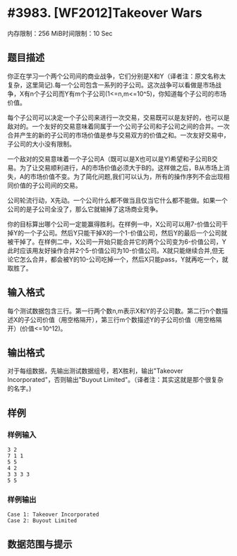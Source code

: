 # #3983. [WF2012]Takeover Wars

内存限制：256 MiB时间限制：10 Sec

## 题目描述

你正在学习一个两个公司间的商业战争，它们分别是X和Y（译者注：原文名称太复杂，这里简记).每一个公司包含一系列的子公司。这次战争可以看做是市场战争，X有n个子公司而Y有m个子公司(1<=n,m<=10^5)，你知道每个子公司的市场价值。

每个子公司可以决定一个子公司来进行一次交易，交易既可以是友好的，也可以是敌对的。一个友好的交易意味着同属于一个公司子公司和子公司之间的合并。一次合并产生的新的子公司的市场价值是参与交易双方的价值之和。一次友好交易中，子公司的大小没有限制。

一个敌对的交易意味着一个子公司A（既可以是X也可以是Y)希望和子公司B交易。为了让交易顺利进行，A的市场价值必须大于B的。这样做之后，B从市场上消失，A的市场价值不变。为了简化问题,我们可以认为，所有的操作序列不会出现相同价值的子公司间的交易。

公司轮流行动，X先动。一个公司什么都不做当且仅当它什么都不能做。如果一个公司的是子公司全没了，那么它就输掉了这场商业竞争。

你的目标算出哪个公司一定能赢得胜利。在样例一中，X公司可以用7-价值公司干掉Y的一个子公司。然后Y只能干掉X的一个1-价值公司，然后Y的最后一个公司就被干掉了。在样例二中，X公司一开始只能合并它的两个公司变为6-价值公司，Y此时应该用友好操作合并2个5-价值公司为10-价值公司。X就只能继续合并,但无论它怎么合并，都会被Y的10-公司吃掉一个，然后X只能pass，Y就再吃一个，就取胜了。

## 输入格式

每个测试数据包含三行。第一行两个数n,m表示X和Y的子公司数。第二行n个数描述X的子公司价值（用空格隔开），第三行m个数描述Y的子公司价值（用空格隔开）(价值<=10^12)。

## 输出格式

对于每组数据，先输出测试数据组号，若X胜利，输出"Takeover Incorporated"，否则输出"Buyout Limited"。（译者注：其实这就是那个很复杂的名字。)

## 样例

### 样例输入

    
    3 2
    7 1 1
    5 5
    4 2
    3 3 3 3
    5 5
    
    

### 样例输出

    
    Case 1: Takeover Incorporated
    Case 2: Buyout Limited
    

## 数据范围与提示
